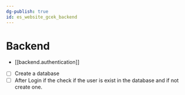 ```yaml
---
dg-publish: true
id: es_website_gcek_backend
---
```


# Backend
- [[backend.authentication]]

- [ ] Create a database
- [ ] After Login if the check if the user is exist in the database and if not create one.
